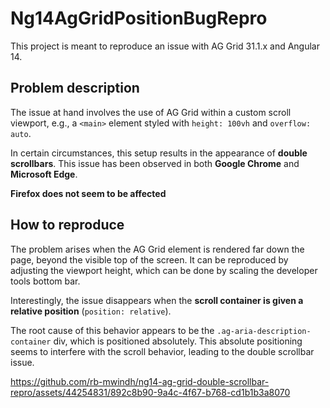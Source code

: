 # Ng14AgGridPositionBugRepro

This project is meant to reproduce an issue with AG Grid 31.1.x and Angular 14.

## Problem description

The issue at hand involves the use of AG Grid within a custom scroll viewport,
e.g., a `<main>` element styled with `height: 100vh` and `overflow: auto`.

In certain circumstances, this setup results in the appearance of **double scrollbars**.
This issue has been observed in both **Google Chrome** and **Microsoft Edge**.

**Firefox does not seem to be affected**

## How to reproduce

The problem arises when the AG Grid element is rendered far down the page,
beyond the visible top of the screen.
It can be reproduced by adjusting the viewport height,
which can be done by scaling the developer tools bottom bar.

Interestingly, the issue disappears when the **scroll container is given a relative position** (`position: relative`).

The root cause of this behavior appears to be the `.ag-aria-description-container` div,
which is positioned absolutely.
This absolute positioning seems to interfere with the scroll behavior,
leading to the double scrollbar issue.

https://github.com/rb-mwindh/ng14-ag-grid-double-scrollbar-repro/assets/44254831/892c8b90-9a4c-4f67-b768-cd1b1b3a8070
